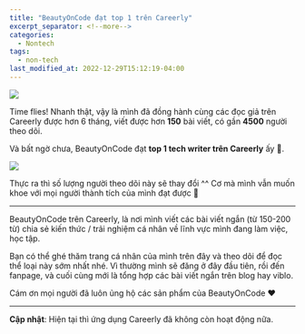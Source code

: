 ```yaml
---
title: "BeautyOnCode đạt top 1 trên Careerly"
excerpt_separator: <!--more-->
categories:
  - Nontech
tags:
  - non-tech
last_modified_at: 2022-12-29T15:12:19-04:00
---
```


![](assets/images/2022/12/2022-12-beautyoncode-dat-top-1-tren-careerly.webp)

Time flies! Nhanh thật, vậy là mình đã đồng hành cùng các đọc giả trên Careerly được hơn 6 tháng, viết được hơn **150** bài viết, có gần **4500** người theo dõi.

Và bất ngờ chưa, BeautyOnCode đạt **top 1 tech writer trên Careerly** ấy 🎉.

![](assets/images/2022/12/2022-12-13-beautyoncode-dat-top-1-tren-careerly-1.webp)

Thực ra thì số lượng người theo dõi này sẽ thay đổi ^^ Cơ mà mình vẫn muốn khoe với mọi người thành tích của mình đạt được 🥳

---
BeautyOnCode trên Careerly, là nơi mình viết các bài viết ngắn (từ 150-200 từ) chia sẻ kiến thức / trải nghiệm cá nhân về lĩnh vực mình đang làm việc, học tập.

Bạn có thể ghé thăm trang cá nhân của mình trên đây và theo dõi để đọc thể loại này sớm nhất nhé. Vì thường mình sẽ đăng ở đây đầu tiên, rồi đến fanpage, và cuối cùng mới là tổng hợp các bài viết ngắn trên blog hay viblo.

Cám ơn mọi người đã luôn ủng hộ các sản phẩm của BeautyOnCode ❤️

---

**Cập nhật**: Hiện tại thì ứng dụng Careerly đã không còn hoạt động nữa.